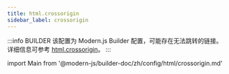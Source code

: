 ```yaml
---
title: html.crossorigin
sidebar_label: crossorigin
---
```


:::info BUILDER
该配置为 Modern.js Builder 配置，可能存在无法跳转的链接。详细信息可参考 [html.crossorigin](https://modernjs.dev/builder/zh/api/config-html.html#html-crossorigin)。
:::

import Main from '@modern-js/builder-doc/zh/config/html/crossorigin.md'

<Main />
